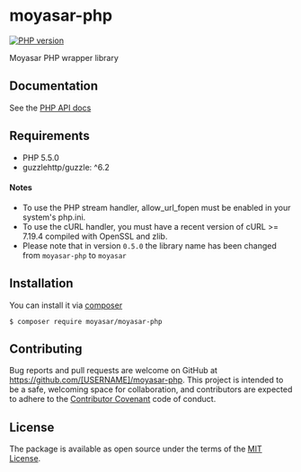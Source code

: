 # moyasar-php

[![PHP version](https://badge.fury.io/ph/moyasar%2Fmoyasar-php.svg)](https://badge.fury.io/ph/moyasar%2Fmoyasar-php)

Moyasar PHP wrapper library

## Documentation

See the [PHP API docs](https://moyasar.com/docs/api/?php)

## Requirements

- PHP 5.5.0
- guzzlehttp/guzzle: ^6.2

#### Notes

- To use the PHP stream handler, allow_url_fopen must be enabled in your system's php.ini.
- To use the cURL handler, you must have a recent version of cURL >= 7.19.4 compiled with OpenSSL and zlib.
- Please note that in version `0.5.0` the library name has been changed from `moyasar-php` to `moyasar` 

## Installation

You can install it via [composer](https://getcomposer.org/)

    $ composer require moyasar/moyasar-php

## Contributing

Bug reports and pull requests are welcome on GitHub at https://github.com/[USERNAME]/moyasar-php. This project is intended to be a safe, welcoming space for collaboration, and contributors are expected to adhere to the [Contributor Covenant](contributor-covenant.org) code of conduct.

## License

The package is available as open source under the terms of the [MIT License](http://opensource.org/licenses/MIT).
